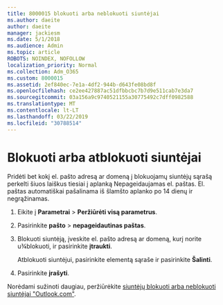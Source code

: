 ```yaml
---
title: 8000015 blokuoti arba neblokuoti siuntėjai
ms.author: daeite
author: daeite
manager: jackiesm
ms.date: 5/1/2018
ms.audience: Admin
ms.topic: article
ROBOTS: NOINDEX, NOFOLLOW
localization_priority: Normal
ms.collection: Adm_O365
ms.custom: 8000015
ms.assetid: 2ef840ec-7e1a-4df2-944b-d643fe08bd8f
ms.openlocfilehash: ce2ee427887ac51dfbbcbc7b7d9e511cab7e3da7
ms.sourcegitcommit: 03a156a9c9740521155a30775492c7dff0982588
ms.translationtype: MT
ms.contentlocale: lt-LT
ms.lasthandoff: 03/22/2019
ms.locfileid: "30788514"
---
```

# <a name="block-or-unblock-senders"></a>Blokuoti arba atblokuoti siuntėjai

Pridėti bet kokį el. pašto adresą ar domeną į blokuojamų siuntėjų sąrašą perkelti šiuos laiškus tiesiai į aplanką Nepageidaujamas el. paštas. El. paštas automatiškai pašalinama iš šlamšto aplanko po 14 dienų ir negrąžinamas.
  
1. Eikite į **Parametrai** \> **Peržiūrėti visą parametrus**. 
    
2. Pasirinkite **pašto** \> **nepageidautinas paštas**. 
    
3. Blokuoti siuntėją, įveskite el. pašto adresą ar domeną, kurį norite u¾blokuoti, ir pasirinkite **įtraukti**. 
    
    Atblokuoti siuntėjui, pasirinkite elementą sąraše ir pasirinkite **Šalinti**.
    
4. Pasirinkite **įrašyti**. 
    
Norėdami sužinoti daugiau, peržiūrėkite [siuntėjų blokuoti arba neblokuoti siuntėjai "Outlook.com"](https://go.microsoft.com/fwlink/p/?linkid=873133).
  

